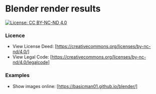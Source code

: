 # Blender render results

[![License: CC BY-NC-ND 4.0](https://img.shields.io/badge/License-CC%20BY--NC--ND%204.0-blue.svg)](https://creativecommons.org/licenses/by-nc-nd/4.0/)

### Licence ###
 * View License Deed: [https://creativecommons.org/licenses/by-nc-nd/4.0/]
 * View Legal Code: [https://creativecommons.org/licenses/by-nc-nd/4.0/legalcode]

### Examples ###
 * Show images online: [https://basicman01.github.io/blender/]

